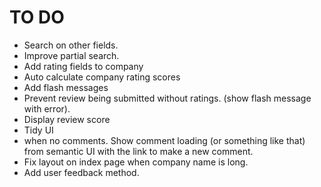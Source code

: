 # TO DO

+ Search on other fields.
+ Improve partial search.
+ Add rating fields to company
+ Auto calculate company rating scores
+ Add flash messages
+ Prevent review being submitted without ratings. (show flash message with error).
+ Display review score
+ Tidy UI
+ when no comments. Show comment loading (or something like that) from semantic UI with the link to make a new comment. 
+ Fix layout on index page when company name is long.
+ Add user feedback method.